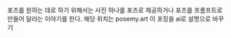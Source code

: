 포즈를 원하는 데로 하기 위해서는 사진 하나를 포즈로 제공하거나 
포즈를 프롬프트로 만들어 달라는 이야기를 한다. 
해당 위치는 posemy.art 이 포징을 ai로 설명으로 바꾸기


